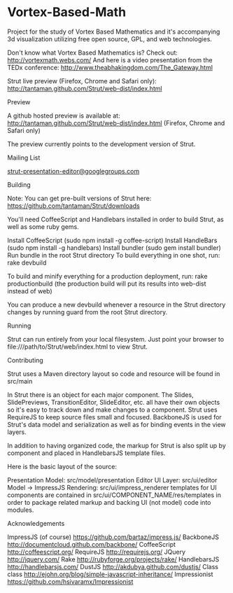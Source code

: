 Vortex-Based-Math
=================

Project for the study of Vortex Based Mathematics and it's accompanying 3d visualization utilizing free open source, GPL, and web technologies.

Don't know what Vortex Based Mathematics is? Check out: http://vortexmath.webs.com/ And here is a video presentation from the TEDx conference: http://www.theabhakingdom.com/The_Gateway.html

Strut live preview (Firefox, Chrome and Safari only): http://tantaman.github.com/Strut/web-dist/index.html

Preview

A github hosted preview is available at: http://tantaman.github.com/Strut/web-dist/index.html (Firefox, Chrome and Safari only)

The preview currently points to the development version of Strut.

Mailing List

strut-presentation-editor@googlegroups.com

Building

Note: You can get pre-built versions of Strut here: https://github.com/tantaman/Strut/downloads

You'll need CoffeeScript and Handlebars installed in order to build Strut, as well as some ruby gems.

Install CoffeeScript (sudo npm install -g coffee-script)
Install HandleBars (sudo npm install -g handlebars)
Install bundler (sudo gem install bundler)
Run bundle in the root Strut directory
To build everything in one shot, run: rake devbuild

To build and minify everything for a production deployment, run: rake productionbuild (the production build will put its results into web-dist instead of web)

You can produce a new devbuild whenever a resource in the Strut directory changes by running guard from the root Strut directory.

Running

Strut can run entirely from your local filesystem.
Just point your browser to file:///path/to/Strut/web/index.html to view Strut.

Contributing

Strut uses a Maven directory layout so code and resource will be found in src/main

In Strut there is an object for each major component. The Slides, SlidePreviews, TransitionEditor, SlideEditor, etc. all have their own objects so it's easy to track down and make changes to a component. Strut uses RequireJS to keep source files small and focused. BackboneJS is used for Strut's data model and serialization as well as for binding events in the view layers.

In addition to having organized code, the markup for Strut is also split up by component and placed in HandlebarsJS template files.

Here is the basic layout of the source:

Presentation Model: src/model/presentation
Editor UI Layer: src/ui/editor
Model -> ImpressJS Rendering: src/ui/impress_renderer
templates for UI components are contained in src/ui/COMPONENT_NAME/res/templates in order to package related markup and backing UI (not model) code into modules.

Acknowledgements

ImpressJS (of course) https://github.com/bartaz/impress.js/
BackboneJS http://documentcloud.github.com/backbone/
CoffeeScript http://coffeescript.org/
RequireJS http://requirejs.org/
JQuery http://jquery.com/
Rake http://rubyforge.org/projects/rake/
HandlebarsJS http://handlebarsjs.com/
DustJS http://akdubya.github.com/dustjs/
Class class http://ejohn.org/blog/simple-javascript-inheritance/
Impressionist https://github.com/hsivaramx/Impressionist